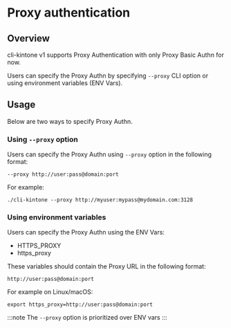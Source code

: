 # Proxy authentication

## Overview

cli-kintone v1 supports Proxy Authentication with only Proxy Basic Authn for now.

Users can specify the Proxy Authn by specifying `--proxy` CLI option or using environment variables (ENV Vars).

## Usage

Below are two ways to specify Proxy Authn.

### Using `--proxy` option

Users can specify the Proxy Authn using `--proxy` option in the following format:

```shell
--proxy http://user:pass@domain:port
```

For example:

```shell
./cli-kintone --proxy http://myuser:mypass@mydomain.com:3128
```

### Using environment variables

Users can specify the Proxy Authn using the ENV Vars:

- HTTPS_PROXY
- https_proxy

These variables should contain the Proxy URL in the following format:

```shell
http://user:pass@domain:port
```

For example on Linux/macOS:

```shell
export https_proxy=http://user:pass@domain:port
```

:::note
The `--proxy` option is prioritized over ENV vars
:::
